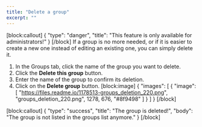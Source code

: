 ```yaml
---
title: "Delete a group"
excerpt: ""
---
```

[block:callout]
{
  "type": "danger",
  "title": "This feature is only available for administrators!"
}
[/block]
If a group is no more needed, or if it is easier to create a new one instead of editing an existing one, you can simply delete it.

1. In the Groups tab, click the name of the group you want to delete.
2. Click the **Delete this group** button.
3. Enter the name of the group to confirm its deletion.
4. Click on the **Delete group** button. 
[block:image]
{
  "images": [
    {
      "image": [
        "https://files.readme.io/1178513-groups_deletion_220.png",
        "groups_deletion_220.png",
        1278,
        676,
        "#8f9498"
      ]
    }
  ]
}
[/block]

[block:callout]
{
  "type": "success",
  "title": "The group is deleted!",
  "body": "The group is not listed in the groups list anymore."
}
[/block]